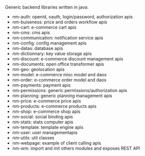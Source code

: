 Generic backend libraries written in java:
- nm-auth: openid, oauth, login/password, authorization apis
- nm-buiseness: price and orders workflow apis
- nm-cart: e-commerce cart apis
- nm-cms: cms apis
- nm-communication: notification service apis
- nm-config: config management apis
- nm-datas: database apis
- nm-dictionnary: key value storage apis
- nm-discount: e-commerce discount management apis
- nm-documents: open office transformer apis
- nm-geo: geolocation apis
- nm-model: e-commerce misc model and daos
- nm-order: e-commerce order model and daos
- nm-payments: payment apis
- nm-permissions: generic permissions/authorization apis
- nm-planning: generic planning management apis
- nm-price: e-commerce price apis
- nm-products: e-commerce products apis
- nm-shop: e-commerce shop apis
- nm-social: social binding apis
- nm-stats: stats computer apis
- nm-template: template engine apis
- nm-user: user managementapis
- nm-utils: util classes
- nm-webpage: example of client calling apis
- nm-wm: import and init others modules and exposes REST API